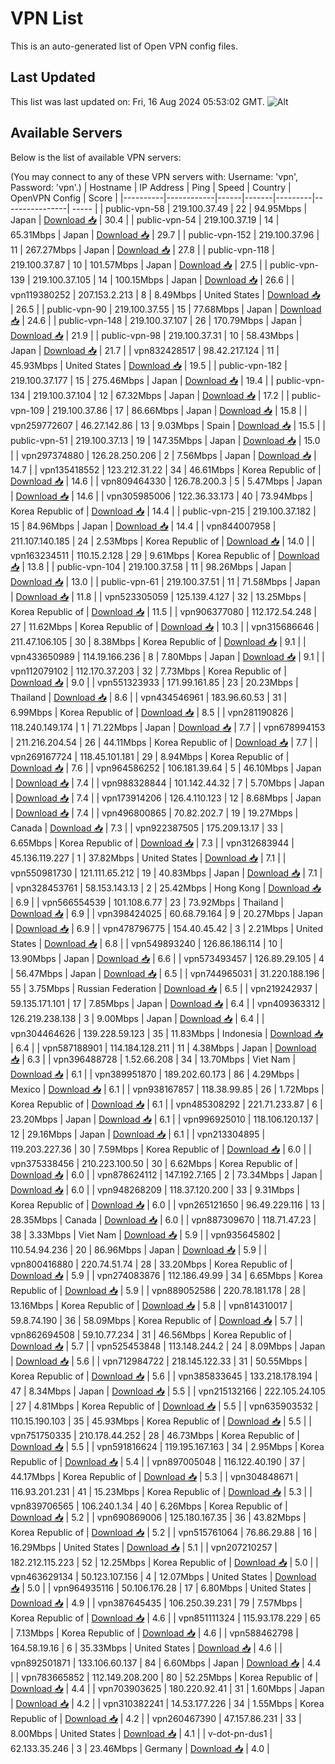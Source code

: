 # VPN List

This is an auto-generated list of Open VPN config files.

## Last Updated

This list was last updated on: Fri, 16 Aug 2024 05:53:02 GMT.
![Alt](https://repobeats.axiom.co/api/embed/186b98318ef1479477931607c1ad7d823f12451f.svg "Repobeats analytics image")

## Available Servers

Below is the list of available VPN servers:

(You may connect to any of these VPN servers with: Username: 'vpn', Password: 'vpn'.)
| Hostname | IP Address | Ping | Speed | Country | OpenVPN Config | Score |
|----------|------------|------|-------|---------|----------------| ----- |
| public-vpn-58 | 219.100.37.49 | 22 | 94.95Mbps | Japan | [Download 📥](./configs/server_0_JP.ovpn) | 30.4 |
| public-vpn-54 | 219.100.37.19 | 14 | 65.31Mbps | Japan | [Download 📥](./configs/server_1_JP.ovpn) | 29.7 |
| public-vpn-152 | 219.100.37.96 | 11 | 267.27Mbps | Japan | [Download 📥](./configs/server_2_JP.ovpn) | 27.8 |
| public-vpn-118 | 219.100.37.87 | 10 | 101.57Mbps | Japan | [Download 📥](./configs/server_3_JP.ovpn) | 27.5 |
| public-vpn-139 | 219.100.37.105 | 14 | 100.15Mbps | Japan | [Download 📥](./configs/server_4_JP.ovpn) | 26.6 |
| vpn119380252 | 207.153.2.213 | 8 | 8.49Mbps | United States | [Download 📥](./configs/server_5_US.ovpn) | 26.5 |
| public-vpn-90 | 219.100.37.55 | 15 | 77.68Mbps | Japan | [Download 📥](./configs/server_6_JP.ovpn) | 24.6 |
| public-vpn-148 | 219.100.37.107 | 26 | 170.79Mbps | Japan | [Download 📥](./configs/server_7_JP.ovpn) | 21.9 |
| public-vpn-98 | 219.100.37.31 | 10 | 58.43Mbps | Japan | [Download 📥](./configs/server_8_JP.ovpn) | 21.7 |
| vpn832428517 | 98.42.217.124 | 11 | 45.93Mbps | United States | [Download 📥](./configs/server_9_US.ovpn) | 19.5 |
| public-vpn-182 | 219.100.37.177 | 15 | 275.46Mbps | Japan | [Download 📥](./configs/server_10_JP.ovpn) | 19.4 |
| public-vpn-134 | 219.100.37.104 | 12 | 67.32Mbps | Japan | [Download 📥](./configs/server_11_JP.ovpn) | 17.2 |
| public-vpn-109 | 219.100.37.86 | 17 | 86.66Mbps | Japan | [Download 📥](./configs/server_12_JP.ovpn) | 15.8 |
| vpn259772607 | 46.27.142.86 | 13 | 9.03Mbps | Spain | [Download 📥](./configs/server_13_ES.ovpn) | 15.5 |
| public-vpn-51 | 219.100.37.13 | 19 | 147.35Mbps | Japan | [Download 📥](./configs/server_14_JP.ovpn) | 15.0 |
| vpn297374880 | 126.28.250.206 | 2 | 7.56Mbps | Japan | [Download 📥](./configs/server_15_JP.ovpn) | 14.7 |
| vpn135418552 | 123.212.31.22 | 34 | 46.61Mbps | Korea Republic of | [Download 📥](./configs/server_16_KR.ovpn) | 14.6 |
| vpn809464330 | 126.78.200.3 | 5 | 5.47Mbps | Japan | [Download 📥](./configs/server_17_JP.ovpn) | 14.6 |
| vpn305985006 | 122.36.33.173 | 40 | 73.94Mbps | Korea Republic of | [Download 📥](./configs/server_18_KR.ovpn) | 14.4 |
| public-vpn-215 | 219.100.37.182 | 15 | 84.96Mbps | Japan | [Download 📥](./configs/server_19_JP.ovpn) | 14.4 |
| vpn844007958 | 211.107.140.185 | 24 | 2.53Mbps | Korea Republic of | [Download 📥](./configs/server_20_KR.ovpn) | 14.0 |
| vpn163234511 | 110.15.2.128 | 29 | 9.61Mbps | Korea Republic of | [Download 📥](./configs/server_21_KR.ovpn) | 13.8 |
| public-vpn-104 | 219.100.37.58 | 11 | 98.26Mbps | Japan | [Download 📥](./configs/server_22_JP.ovpn) | 13.0 |
| public-vpn-61 | 219.100.37.51 | 11 | 71.58Mbps | Japan | [Download 📥](./configs/server_23_JP.ovpn) | 11.8 |
| vpn523305059 | 125.139.4.127 | 32 | 13.25Mbps | Korea Republic of | [Download 📥](./configs/server_24_KR.ovpn) | 11.5 |
| vpn906377080 | 112.172.54.248 | 27 | 11.62Mbps | Korea Republic of | [Download 📥](./configs/server_25_KR.ovpn) | 10.3 |
| vpn315686646 | 211.47.106.105 | 30 | 8.38Mbps | Korea Republic of | [Download 📥](./configs/server_26_KR.ovpn) | 9.1 |
| vpn433650989 | 114.19.166.236 | 8 | 7.80Mbps | Japan | [Download 📥](./configs/server_27_JP.ovpn) | 9.1 |
| vpn112079102 | 112.170.37.203 | 32 | 7.73Mbps | Korea Republic of | [Download 📥](./configs/server_28_KR.ovpn) | 9.0 |
| vpn551323933 | 171.99.161.85 | 23 | 20.23Mbps | Thailand | [Download 📥](./configs/server_29_TH.ovpn) | 8.6 |
| vpn434546961 | 183.96.60.53 | 31 | 6.99Mbps | Korea Republic of | [Download 📥](./configs/server_30_KR.ovpn) | 8.5 |
| vpn281190826 | 118.240.149.174 | 1 | 71.22Mbps | Japan | [Download 📥](./configs/server_31_JP.ovpn) | 7.7 |
| vpn678994153 | 211.216.204.54 | 26 | 44.11Mbps | Korea Republic of | [Download 📥](./configs/server_32_KR.ovpn) | 7.7 |
| vpn269167724 | 118.45.101.181 | 29 | 8.94Mbps | Korea Republic of | [Download 📥](./configs/server_33_KR.ovpn) | 7.6 |
| vpn964586252 | 106.181.39.64 | 5 | 46.10Mbps | Japan | [Download 📥](./configs/server_34_JP.ovpn) | 7.4 |
| vpn988328844 | 101.142.44.32 | 7 | 5.70Mbps | Japan | [Download 📥](./configs/server_35_JP.ovpn) | 7.4 |
| vpn173914206 | 126.4.110.123 | 12 | 8.68Mbps | Japan | [Download 📥](./configs/server_36_JP.ovpn) | 7.4 |
| vpn496800865 | 70.82.202.7 | 19 | 19.27Mbps | Canada | [Download 📥](./configs/server_37_CA.ovpn) | 7.3 |
| vpn922387505 | 175.209.13.17 | 33 | 6.65Mbps | Korea Republic of | [Download 📥](./configs/server_38_KR.ovpn) | 7.3 |
| vpn312683944 | 45.136.119.227 | 1 | 37.82Mbps | United States | [Download 📥](./configs/server_39_US.ovpn) | 7.1 |
| vpn550981730 | 121.111.65.212 | 19 | 40.83Mbps | Japan | [Download 📥](./configs/server_40_JP.ovpn) | 7.1 |
| vpn328453761 | 58.153.143.13 | 2 | 25.42Mbps | Hong Kong | [Download 📥](./configs/server_41_HK.ovpn) | 6.9 |
| vpn566554539 | 101.108.6.77 | 23 | 73.92Mbps | Thailand | [Download 📥](./configs/server_42_TH.ovpn) | 6.9 |
| vpn398424025 | 60.68.79.164 | 9 | 20.27Mbps | Japan | [Download 📥](./configs/server_43_JP.ovpn) | 6.9 |
| vpn478796775 | 154.40.45.42 | 3 | 2.21Mbps | United States | [Download 📥](./configs/server_44_US.ovpn) | 6.8 |
| vpn549893240 | 126.86.186.114 | 10 | 13.90Mbps | Japan | [Download 📥](./configs/server_45_JP.ovpn) | 6.6 |
| vpn573493457 | 126.89.29.105 | 4 | 56.47Mbps | Japan | [Download 📥](./configs/server_46_JP.ovpn) | 6.5 |
| vpn744965031 | 31.220.188.196 | 55 | 3.75Mbps | Russian Federation | [Download 📥](./configs/server_47_RU.ovpn) | 6.5 |
| vpn219242937 | 59.135.171.101 | 17 | 7.85Mbps | Japan | [Download 📥](./configs/server_48_JP.ovpn) | 6.4 |
| vpn409363312 | 126.219.238.138 | 3 | 9.00Mbps | Japan | [Download 📥](./configs/server_49_JP.ovpn) | 6.4 |
| vpn304464626 | 139.228.59.123 | 35 | 11.83Mbps | Indonesia | [Download 📥](./configs/server_50_ID.ovpn) | 6.4 |
| vpn587188901 | 114.184.128.211 | 11 | 4.38Mbps | Japan | [Download 📥](./configs/server_51_JP.ovpn) | 6.3 |
| vpn396488728 | 1.52.66.208 | 34 | 13.70Mbps | Viet Nam | [Download 📥](./configs/server_52_VN.ovpn) | 6.1 |
| vpn389951870 | 189.202.60.173 | 86 | 4.29Mbps | Mexico | [Download 📥](./configs/server_53_MX.ovpn) | 6.1 |
| vpn938167857 | 118.38.99.85 | 26 | 1.72Mbps | Korea Republic of | [Download 📥](./configs/server_54_KR.ovpn) | 6.1 |
| vpn485308292 | 221.71.233.87 | 6 | 23.20Mbps | Japan | [Download 📥](./configs/server_55_JP.ovpn) | 6.1 |
| vpn996925010 | 118.106.120.137 | 12 | 29.16Mbps | Japan | [Download 📥](./configs/server_56_JP.ovpn) | 6.1 |
| vpn213304895 | 119.203.227.36 | 30 | 7.59Mbps | Korea Republic of | [Download 📥](./configs/server_57_KR.ovpn) | 6.0 |
| vpn375338456 | 210.223.100.50 | 30 | 6.62Mbps | Korea Republic of | [Download 📥](./configs/server_58_KR.ovpn) | 6.0 |
| vpn878624112 | 147.192.7.165 | 2 | 73.34Mbps | Japan | [Download 📥](./configs/server_59_JP.ovpn) | 6.0 |
| vpn948268209 | 118.37.120.200 | 33 | 9.31Mbps | Korea Republic of | [Download 📥](./configs/server_60_KR.ovpn) | 6.0 |
| vpn265121650 | 96.49.229.116 | 13 | 28.35Mbps | Canada | [Download 📥](./configs/server_61_CA.ovpn) | 6.0 |
| vpn887309670 | 118.71.47.23 | 38 | 3.33Mbps | Viet Nam | [Download 📥](./configs/server_62_VN.ovpn) | 5.9 |
| vpn935645802 | 110.54.94.236 | 20 | 86.96Mbps | Japan | [Download 📥](./configs/server_63_JP.ovpn) | 5.9 |
| vpn800416880 | 220.74.51.74 | 28 | 33.20Mbps | Korea Republic of | [Download 📥](./configs/server_64_KR.ovpn) | 5.9 |
| vpn274083876 | 112.186.49.99 | 34 | 6.65Mbps | Korea Republic of | [Download 📥](./configs/server_65_KR.ovpn) | 5.9 |
| vpn889052586 | 220.78.181.178 | 28 | 13.16Mbps | Korea Republic of | [Download 📥](./configs/server_66_KR.ovpn) | 5.8 |
| vpn814310017 | 59.8.74.190 | 36 | 58.09Mbps | Korea Republic of | [Download 📥](./configs/server_67_KR.ovpn) | 5.7 |
| vpn862694508 | 59.10.77.234 | 31 | 46.56Mbps | Korea Republic of | [Download 📥](./configs/server_68_KR.ovpn) | 5.7 |
| vpn525453848 | 113.148.244.2 | 24 | 8.09Mbps | Japan | [Download 📥](./configs/server_69_JP.ovpn) | 5.6 |
| vpn712984722 | 218.145.122.33 | 31 | 50.55Mbps | Korea Republic of | [Download 📥](./configs/server_70_KR.ovpn) | 5.6 |
| vpn385833645 | 133.218.178.194 | 47 | 8.34Mbps | Japan | [Download 📥](./configs/server_71_JP.ovpn) | 5.5 |
| vpn215132166 | 222.105.24.105 | 27 | 4.81Mbps | Korea Republic of | [Download 📥](./configs/server_72_KR.ovpn) | 5.5 |
| vpn635903532 | 110.15.190.103 | 35 | 45.93Mbps | Korea Republic of | [Download 📥](./configs/server_73_KR.ovpn) | 5.5 |
| vpn751750335 | 210.178.44.252 | 28 | 46.73Mbps | Korea Republic of | [Download 📥](./configs/server_74_KR.ovpn) | 5.5 |
| vpn591816624 | 119.195.167.163 | 34 | 2.95Mbps | Korea Republic of | [Download 📥](./configs/server_75_KR.ovpn) | 5.4 |
| vpn897005048 | 116.122.40.190 | 37 | 44.17Mbps | Korea Republic of | [Download 📥](./configs/server_76_KR.ovpn) | 5.3 |
| vpn304848671 | 116.93.201.231 | 41 | 15.23Mbps | Korea Republic of | [Download 📥](./configs/server_77_KR.ovpn) | 5.3 |
| vpn839706565 | 106.240.1.34 | 40 | 6.26Mbps | Korea Republic of | [Download 📥](./configs/server_78_KR.ovpn) | 5.2 |
| vpn690869006 | 125.180.167.35 | 36 | 43.82Mbps | Korea Republic of | [Download 📥](./configs/server_79_KR.ovpn) | 5.2 |
| vpn515761064 | 76.86.29.88 | 16 | 16.29Mbps | United States | [Download 📥](./configs/server_80_US.ovpn) | 5.1 |
| vpn207210257 | 182.212.115.223 | 52 | 12.25Mbps | Korea Republic of | [Download 📥](./configs/server_81_KR.ovpn) | 5.0 |
| vpn463629134 | 50.123.107.156 | 4 | 12.07Mbps | United States | [Download 📥](./configs/server_82_US.ovpn) | 5.0 |
| vpn964935116 | 50.106.176.28 | 17 | 6.80Mbps | United States | [Download 📥](./configs/server_83_US.ovpn) | 4.9 |
| vpn387645435 | 106.250.39.231 | 79 | 7.57Mbps | Korea Republic of | [Download 📥](./configs/server_84_KR.ovpn) | 4.6 |
| vpn851111324 | 115.93.178.229 | 65 | 7.13Mbps | Korea Republic of | [Download 📥](./configs/server_85_KR.ovpn) | 4.6 |
| vpn588462798 | 164.58.19.16 | 6 | 35.33Mbps | United States | [Download 📥](./configs/server_86_US.ovpn) | 4.6 |
| vpn892501871 | 133.106.60.137 | 84 | 6.60Mbps | Japan | [Download 📥](./configs/server_87_JP.ovpn) | 4.4 |
| vpn783665852 | 112.149.208.200 | 80 | 52.25Mbps | Korea Republic of | [Download 📥](./configs/server_88_KR.ovpn) | 4.4 |
| vpn703903625 | 180.220.92.41 | 31 | 1.60Mbps | Japan | [Download 📥](./configs/server_89_JP.ovpn) | 4.2 |
| vpn310382241 | 14.53.177.226 | 34 | 1.55Mbps | Korea Republic of | [Download 📥](./configs/server_90_KR.ovpn) | 4.2 |
| vpn260467390 | 47.157.86.231 | 33 | 8.00Mbps | United States | [Download 📥](./configs/server_91_US.ovpn) | 4.1 |
| v-dot-pn-dus1 | 62.133.35.246 | 3 | 23.46Mbps | Germany | [Download 📥](./configs/server_92_DE.ovpn) | 4.0 |
